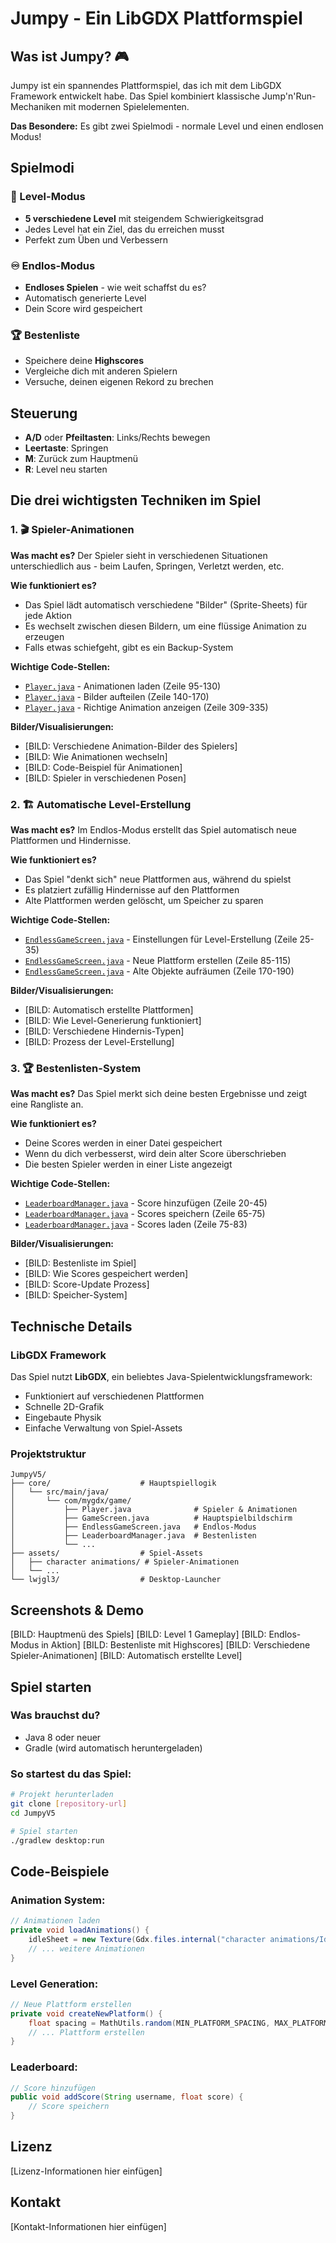 # Jumpy - Ein LibGDX Plattformspiel

## Was ist Jumpy? 🎮
Jumpy ist ein spannendes Plattformspiel, das ich mit dem LibGDX Framework entwickelt habe. 
Das Spiel kombiniert klassische Jump'n'Run-Mechaniken mit modernen Spielelementen.

**Das Besondere:** Es gibt zwei Spielmodi - normale Level und einen endlosen Modus!

## Spielmodi

### 🎯 Level-Modus
- **5 verschiedene Level** mit steigendem Schwierigkeitsgrad
- Jedes Level hat ein Ziel, das du erreichen musst
- Perfekt zum Üben und Verbessern

### ♾️ Endlos-Modus  
- **Endloses Spielen** - wie weit schaffst du es?
- Automatisch generierte Level
- Dein Score wird gespeichert

### 🏆 Bestenliste
- Speichere deine **Highscores**
- Vergleiche dich mit anderen Spielern
- Versuche, deinen eigenen Rekord zu brechen

## Steuerung
- **A/D** oder **Pfeiltasten**: Links/Rechts bewegen
- **Leertaste**: Springen
- **M**: Zurück zum Hauptmenü
- **R**: Level neu starten

## Die drei wichtigsten Techniken im Spiel

### 1. 🎬 Spieler-Animationen
**Was macht es?**
Der Spieler sieht in verschiedenen Situationen unterschiedlich aus - beim Laufen, Springen, Verletzt werden, etc.

**Wie funktioniert es?**
- Das Spiel lädt automatisch verschiedene "Bilder" (Sprite-Sheets) für jede Aktion
- Es wechselt zwischen diesen Bildern, um eine flüssige Animation zu erzeugen
- Falls etwas schiefgeht, gibt es ein Backup-System

**Wichtige Code-Stellen:**
- [`Player.java`](https://github.com/MemeLower/JumpyV5/blob/86f1797a236ff22fac49be275b575809e6c4f52a/core/src/main/java/com/mygdx/game/Player.java#L95-L130) - Animationen laden (Zeile 95-130)
- [`Player.java`](https://github.com/MemeLower/JumpyV5/blob/86f1797a236ff22fac49be275b575809e6c4f52a/core/src/main/java/com/mygdx/game/Player.java#L140-L170) - Bilder aufteilen (Zeile 140-170)
- [`Player.java`](https://github.com/MemeLower/JumpyV5/blob/86f1797a236ff22fac49be275b575809e6c4f52a/core/src/main/java/com/mygdx/game/Player.java#L309-L335) - Richtige Animation anzeigen (Zeile 309-335)

**Bilder/Visualisierungen:**
- [BILD: Verschiedene Animation-Bilder des Spielers]
- [BILD: Wie Animationen wechseln]
- [BILD: Code-Beispiel für Animationen]
- [BILD: Spieler in verschiedenen Posen]

### 2. 🏗️ Automatische Level-Erstellung
**Was macht es?**
Im Endlos-Modus erstellt das Spiel automatisch neue Plattformen und Hindernisse.

**Wie funktioniert es?**
- Das Spiel "denkt sich" neue Plattformen aus, während du spielst
- Es platziert zufällig Hindernisse auf den Plattformen
- Alte Plattformen werden gelöscht, um Speicher zu sparen

**Wichtige Code-Stellen:**
- [`EndlessGameScreen.java`](https://github.com/MemeLower/JumpyV5/blob/86f1797a236ff22fac49be275b575809e6c4f52a/core/src/main/java/com/mygdx/game/EndlessGameScreen.java#L25-L35) - Einstellungen für Level-Erstellung (Zeile 25-35)
- [`EndlessGameScreen.java`](https://github.com/MemeLower/JumpyV5/blob/86f1797a236ff22fac49be275b575809e6c4f52a/core/src/main/java/com/mygdx/game/EndlessGameScreen.java#L85-L115) - Neue Plattform erstellen (Zeile 85-115)
- [`EndlessGameScreen.java`](https://github.com/MemeLower/JumpyV5/blob/86f1797a236ff22fac49be275b575809e6c4f52a/core/src/main/java/com/mygdx/game/EndlessGameScreen.java#L170-L190) - Alte Objekte aufräumen (Zeile 170-190)

**Bilder/Visualisierungen:**
- [BILD: Automatisch erstellte Plattformen]
- [BILD: Wie Level-Generierung funktioniert]
- [BILD: Verschiedene Hindernis-Typen]
- [BILD: Prozess der Level-Erstellung]

### 3. 🏆 Bestenlisten-System
**Was macht es?**
Das Spiel merkt sich deine besten Ergebnisse und zeigt eine Rangliste an.

**Wie funktioniert es?**
- Deine Scores werden in einer Datei gespeichert
- Wenn du dich verbesserst, wird dein alter Score überschrieben
- Die besten Spieler werden in einer Liste angezeigt

**Wichtige Code-Stellen:**
- [`LeaderboardManager.java`](https://github.com/MemeLower/JumpyV5/blob/86f1797a236ff22fac49be275b575809e6c4f52a/core/src/main/java/com/mygdx/game/LeaderboardManager.java#L20-L45) - Score hinzufügen (Zeile 20-45)
- [`LeaderboardManager.java`](https://github.com/MemeLower/JumpyV5/blob/86f1797a236ff22fac49be275b575809e6c4f52a/core/src/main/java/com/mygdx/game/LeaderboardManager.java#L65-L75) - Scores speichern (Zeile 65-75)
- [`LeaderboardManager.java`](https://github.com/MemeLower/JumpyV5/blob/86f1797a236ff22fac49be275b575809e6c4f52a/core/src/main/java/com/mygdx/game/LeaderboardManager.java#L75-L83) - Scores laden (Zeile 75-83)

**Bilder/Visualisierungen:**
- [BILD: Bestenliste im Spiel]
- [BILD: Wie Scores gespeichert werden]
- [BILD: Score-Update Prozess]
- [BILD: Speicher-System]

## Technische Details

### LibGDX Framework
Das Spiel nutzt **LibGDX**, ein beliebtes Java-Spielentwicklungsframework:
- Funktioniert auf verschiedenen Plattformen
- Schnelle 2D-Grafik
- Eingebaute Physik
- Einfache Verwaltung von Spiel-Assets

### Projektstruktur
```
JumpyV5/
├── core/                    # Hauptspiellogik
│   └── src/main/java/
│       └── com/mygdx/game/
│           ├── Player.java              # Spieler & Animationen
│           ├── GameScreen.java          # Hauptspielbildschirm
│           ├── EndlessGameScreen.java   # Endlos-Modus
│           ├── LeaderboardManager.java  # Bestenlisten
│           └── ...
├── assets/                  # Spiel-Assets
│   ├── character animations/ # Spieler-Animationen
│   └── ...
└── lwjgl3/                  # Desktop-Launcher
```

## Screenshots & Demo
[BILD: Hauptmenü des Spiels]
[BILD: Level 1 Gameplay]
[BILD: Endlos-Modus in Aktion]
[BILD: Bestenliste mit Highscores]
[BILD: Verschiedene Spieler-Animationen]
[BILD: Automatisch erstellte Level]

## Spiel starten

### Was brauchst du?
- Java 8 oder neuer
- Gradle (wird automatisch heruntergeladen)

### So startest du das Spiel:
```bash
# Projekt herunterladen
git clone [repository-url]
cd JumpyV5

# Spiel starten
./gradlew desktop:run
```

## Code-Beispiele

### Animation System:
```java
// Animationen laden
private void loadAnimations() {
    idleSheet = new Texture(Gdx.files.internal("character animations/Idle/Player Idle 48x48.png"));
    // ... weitere Animationen
}
```

### Level Generation:
```java
// Neue Plattform erstellen
private void createNewPlatform() {
    float spacing = MathUtils.random(MIN_PLATFORM_SPACING, MAX_PLATFORM_SPACING);
    // ... Plattform erstellen
}
```

### Leaderboard:
```java
// Score hinzufügen
public void addScore(String username, float score) {
    // Score speichern
}
```

## Lizenz
[Lizenz-Informationen hier einfügen]

## Kontakt
[Kontakt-Informationen hier einfügen]
